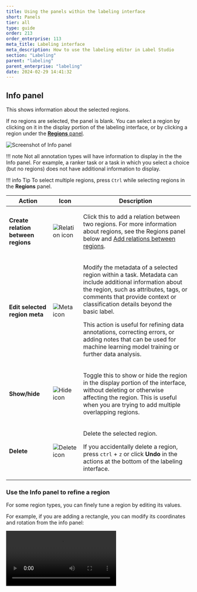 ```yaml
---
title: Using the panels within the labeling interface
short: Panels
tier: all
type: guide
order: 213
order_enterprise: 113
meta_title: Labeling interface
meta_description: How to use the labeling editor in Label Studio
section: "Labeling"
parent: "labeling"
parent_enterprise: "labeling"
date: 2024-02-29 14:41:32
---
```



## Info panel

This shows information about the selected regions. 

If no regions are selected, the panel is blank. You can select a region by clicking on it in the display portion of the labeling interface, or by clicking a region under the [**Regions** panel](#Regions-panel). 

![Screenshot of Info panel](/images/label/info_panel.png)

!!! note
    Not all annotation types will have information to display in the the Info panel. For example, a ranker task or a task in which you select a choice (but no regions) does not have additional information to display. 

!!! info Tip
    To select multiple regions, press `Ctrl` while selecting regions in the **Regions** panel. 


<table>
<thead>
    <tr>
      <th>Action</th>
      <th>Icon</th>
      <th>Description</th>
    </tr>
</thead>
<tr>
<td>

**Create relation between regions**
</td>
<td>

![Relation icon](/images/label/relation_icon.png)
</td>
<td>

Click this to add a relation between two regions. For more information about regions, see the Regions panel below and [Add relations between regions](labeling#Add-relations-between-regions). 

</td>
</tr>
<tr>
<td>

**Edit selected region meta**
</td>
<td>

![Meta icon](/images/label/meta_icon.png)
</td>
<td>

Modify the metadata of a selected region within a task. Metadata can include additional information about the region, such as attributes, tags, or comments that provide context or classification details beyond the basic label. 

This action is useful for refining data annotations, correcting errors, or adding notes that can be used for machine learning model training or further data analysis.

</td>
</tr>
<tr>
<td>

**Show/hide**
</td>
<td>

![Hide icon](/images/label/hide_icon.png)
</td>
<td>

Toggle this to show or hide the region in the display portion of the interface, without deleting or otherwise affecting the region. This is useful when you are trying to add multiple overlapping regions. 

</td>
</tr>
<tr>
<td>

**Delete**
</td>
<td>

![Delete icon](/images/label/delete_icon.png)
</td>
<td>

Delete the selected region. 

If you accidentally delete a region, press `ctrl` + `z` or click **Undo** in the actions at the bottom of the labeling interface. 

</td>
</tr>
</table>

### Use the Info panel to refine a region

For some region types, you can finely tune a region by editing its values. 

For example, if you are adding a rectangle, you can modify its coordinates and rotation from the info panel:

<video src="../images/label/info_edit.mp4" controls="controls" style="max-width: 800px;" class="gif-border" />

<div class="enterprise-only">

## Comments panel

Use this section to leave comments. Reviewers and administrators get notifications about comments. 

For more information, see [Comments and notifications](comments_notifications). 

</div>

## History panel

This panel displays the annotation history as it progresses through the creation and review process. 

## Regions panel

A region is an area within the data that you as identify as an annotator. For example, this can be a box that you draw on an image, a section of highlighted text, highlighted video segments, and so on. 

Not all tasks require regions. For example, a ranker task, classification tasks, or a task in which you select an option from multiple choices does not require you to create regions. In those cases, the **Regions** panel is empty. 

![Regions panel](/images/label/regions_panel.png)

For information about adding regions, see [Labeling regions](labeling#Labeling-regions). 

#### Actions

* Select a region to display it in the **Info** panel. 
* Click the lock icon to lock a region. You cannot modify the region until it is unlocked. For complex regions, this can help prevent you from making unintentional changes. 
* Click show/hide to control whether the region is visible in the display portion of the labeling interface. This can be useful when you are adding multiple overlapping regions. 
* With a region selected, press `backspace` to delete the region. 

#### Grouping

For complex annotation tasks in which you have multiple regions, you can use the grouping options to better manage the regions list. 

* **Group Manually**--You can organize regions by dragging and dropping them within the regions panel. This is useful for grouping related regions together according to your specific needs.
* **Group by Tool**--If you are using different annotation tools, it might be helpful to group regions by the tools that you used. 
* **Group by Label**--Group regions that have the same label. 

![Regions panel gif](/images/label/regions_panel.gif)

!!! note
    If you are using [predictions](predictions), you will also see an icon indicating which regions have been generated using a prediction. 

#### Ordering

If you are using the **Group Manually** option, you can order regions as follows:

* **Order by Time**: Regions are ordered by when they were added. This is the default. 
* **Order by Score**: If there is a scoring method present such as a confidence score or a quality rating, then the regions are ordered by score. These are typically only present if you are using an ML backend. 


!!! note
    The order and grouping that you apply does not affect the underlying data and does not change how the annotations are exported. It is simply for your convenience when working in the labeling interface. 

## Relations panel

This panel lists any relations you have added between regions. For information on adding a relation, see [Add relations between annotations](labeling#Add-relations-between-regions). 

A relation indicates a connection between two regions, such as a hierarchy or order. These are often added in NLP tasks. 

![Relations panel screenshot](/images/label/relations.png)

You can use the **Relations** panel to delete relations and hide relations. Click the arrows between the relations to change the direction. They can be unidirectional or bidirectional arrows. 

![Relations panel gif](/images/label/relations_panel.gif)


## Customize your panel layout

You can customize your panel layout:

* Click the arrows to collapse/expand panel groups or the entire side pane. 
* Drag and drop the panel tab title to reorder panels within the side pane. 
* Use drag and drop for a panel group to undock them from the side and move them around your screen. 

<video src="../images/label/panel_arrange.mp4" controls="controls" style="max-width: 800px;" class="gif-border" />

